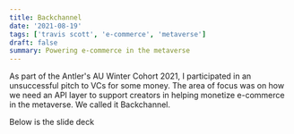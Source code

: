 ```yaml
---
title: Backchannel
date: '2021-08-19'
tags: ['travis scott', 'e-commerce', 'metaverse']
draft: false
summary: Powering e-commerce in the metaverse
---
```


As part of the Antler's AU Winter Cohort 2021, I participated in an unsuccessful pitch to VCs for some money. The area of focus was on how we need an API layer to support creators in helping monetize e-commerce in the metaverse. We called it Backchannel.

Below is the slide deck

<div className="flex flex-wrap -mx-2 overflow-hidden xl:-mx-2">
  <div className="my-1 px-2 w-full overflow-hidden xl:my-1 xl:px-2 xl:w-1/2">
    <Canvabackchannel/>
  </div>
</div>

